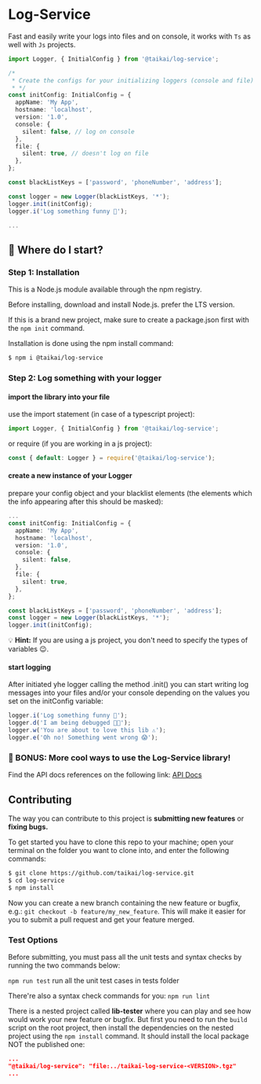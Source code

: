 # Log-Service

Fast and easily write your logs into files and on console, it works with `Ts` as well with `Js` projects.

```ts
import Logger, { InitialConfig } from '@taikai/log-service';

/*
 * Create the configs for your initializing loggers (console and file)
 * */
const initConfig: InitialConfig = {
  appName: 'My App',
  hostname: 'localhost',
  version: '1.0',
  console: {
    silent: false, // log on console
  },
  file: {
    silent: true, // doesn't log on file
  },
};

const blackListKeys = ['password', 'phoneNumber', 'address'];

const logger = new Logger(blackListKeys, '*');
logger.init(initConfig);
logger.i('Log something funny 🚀');

...
```

## :memo: Where do I start?

### Step 1: Installation

This is a Node.js module available through the npm registry.

Before installing, download and install Node.js. prefer the LTS version.

If this is a brand new project, make sure to create a package.json first with the `npm init` command.

Installation is done using the npm install command:

```bash
$ npm i @taikai/log-service
```

### Step 2: Log something with your logger

#### import the library into your file

use the import statement (in case of a typescript project):

```ts
import Logger, { InitialConfig } from '@taikai/log-service';
```

or require (if you are working in a js project):

```js
const { default: Logger } = require('@taikai/log-service');
```

#### create a new instance of your Logger

prepare your config object and your blacklist elements (the elements which the info appearing after this should be masked):

```ts
...
const initConfig: InitialConfig = {
  appName: 'My App',
  hostname: 'localhost',
  version: '1.0',
  console: {
    silent: false,
  },
  file: {
    silent: true,
  },
};

const blackListKeys = ['password', 'phoneNumber', 'address'];
const logger = new Logger(blackListKeys, '*');
logger.init(initConfig);
```

:bulb: **Hint:** If you are using a js project, you don't need to specify the types of variables :wink:.

#### start logging

After initiated yhe logger calling the method .init() you can start writing log messages into your files and/or your console depending on the values you set on the initConfig variable:

```ts
logger.i('Log something funny 🚀');
logger.d('I am being debugged 🚫🐞');
logger.w('You are about to love this lib ⚠');
logger.e('Oh no! Something went wrong 😱');
```

### :ice_cream: BONUS: More cool ways to use the Log-Service library!

Find the API docs references on the following link: [API Docs](https://github.com/taikai/log-service)

## Contributing

The way you can contribute to this project is **submitting new features** or **fixing bugs.**

To get started you have to clone this repo to your machine; open your terminal on the folder you want to clone into, and enter the following commands:

```bash
$ git clone https://github.com/taikai/log-service.git
$ cd log-service
$ npm install
```

Now you can create a new branch containing the new feature or bugfix, e.g.: `git checkout -b feature/my_new_feature`. This will make it easier for you to submit a pull request and get your feature merged.

### Test Options

Before submitting, you must pass all the unit tests and syntax checks by running the two commands below:

`npm run test` run all the unit test cases in tests folder

There're also a syntax check commands for you:
`npm run lint`

There is a nested project called **lib-tester** where you can play and see how would work your new feature or bugfix. But first you need to run the `build` script on the root project, then install the dependencies on the nested project using the `npm install` command. It should install the local package NOT the published one:

```json
...
"@taikai/log-service": "file:../taikai-log-service-<VERSION>.tgz"
...
```
